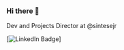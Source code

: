 ### Hi there 👋

Dev and Projects Director at @sintesejr

[![LinkedIn Badge](s.io/badge/-LinkedIn-blue?style=flat-square&logo=Linkedin&logoColor=white&link=https://www.linkedin.com/in/raulmello/)]

<!--
**raulmel1o/raulmel1o** is a ✨ _special_ ✨ repository because its `README.md` (this file) appears on your GitHub profile.

Here are some ideas to get you started:

- 🔭 I’m currently working on ...
- 🌱 I’m currently learning ...
- 👯 I’m looking to collaborate on ...
- 🤔 I’m looking for help with ...
- 💬 Ask me about ...
- 📫 How to reach me: ...
- 😄 Pronouns: ...
- ⚡ Fun fact: ...
-->
